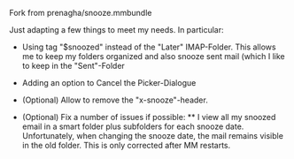 Fork from prenagha/snooze.mmbundle

Just adapting a few things to meet my needs. In particular:

* Using tag "$snoozed" instead of the "Later" IMAP-Folder. This allows me to keep my folders organized and also snooze sent mail (which I like to keep in the "Sent"-Folder

* Adding an option to Cancel the Picker-Dialogue

* (Optional) Allow to remove the "x-snooze"-header.

* (Optional) Fix a number of issues if possible:
** I view all my snoozed email in a smart folder plus subfolders for each snooze date. Unfortunately, when changing the snooze date, the mail remains visible in the old folder. This is only corrected after MM restarts. 
